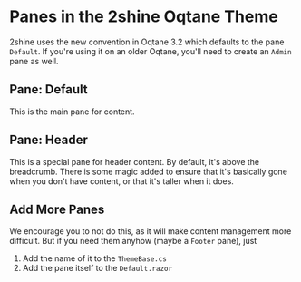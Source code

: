 # Panes in the 2shine Oqtane Theme

2shine uses the new convention in Oqtane 3.2 which defaults to the pane `Default`. 
If you're using it on an older Oqtane, you'll need to create an `Admin` pane as well.

## Pane: Default

This is the main pane for content. 

## Pane: Header

This is a special pane for header content.
By default, it's above the breadcrumb.
There is some magic added to ensure that it's basically gone when you don't have content, or that it's taller when it does.

## Add More Panes

We encourage you to not do this, as it will make content management more difficult. 
But if you need them anyhow (maybe a `Footer` pane), just

1. Add the name of it to the `ThemeBase.cs`
1. Add the pane itself to the `Default.razor`